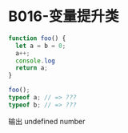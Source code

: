# B016-变量提升类

```js
function foo() {
  let a = b = 0;
  a++;
  console.log
  return a;
}

foo();
typeof a; // => ???
typeof b; // => ???

```





输出 
 undefined
  number



